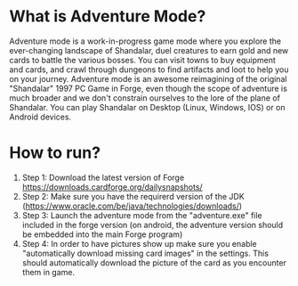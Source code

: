 # What is Adventure Mode?

Adventure mode is a work-in-progress game mode where you explore the ever-changing landscape of Shandalar, duel creatures to earn gold and new cards to  battle the various bosses. You can visit towns to buy equipment and cards, and crawl through dungeons to find artifacts and loot to help you on your journey. Adventure mode is an awesome reimagining of the original "Shandalar" 1997 PC Game in Forge, even though the scope of adventure is much broader and we don't constrain ourselves to the lore of the plane of Shandalar. You can play Shandalar on Desktop (Linux, Windows, IOS) or on Android devices. 

# How to run?

1. Step 1: Download the latest version of Forge https://downloads.cardforge.org/dailysnapshots/ 
2. Step 2: Make sure you have the requirerd version of the JDK (https://www.oracle.com/be/java/technologies/downloads/)
3. Step 3: Launch the adventure mode from the "adventure.exe" file included in the forge version (on android, the adventure version should be embedded into the main Forge program)
4. Step 4: In order to have pictures show up make sure you enable "automatically download missing card images" in the settings. This should automatically download the picture of the card as you encounter them in game. 


